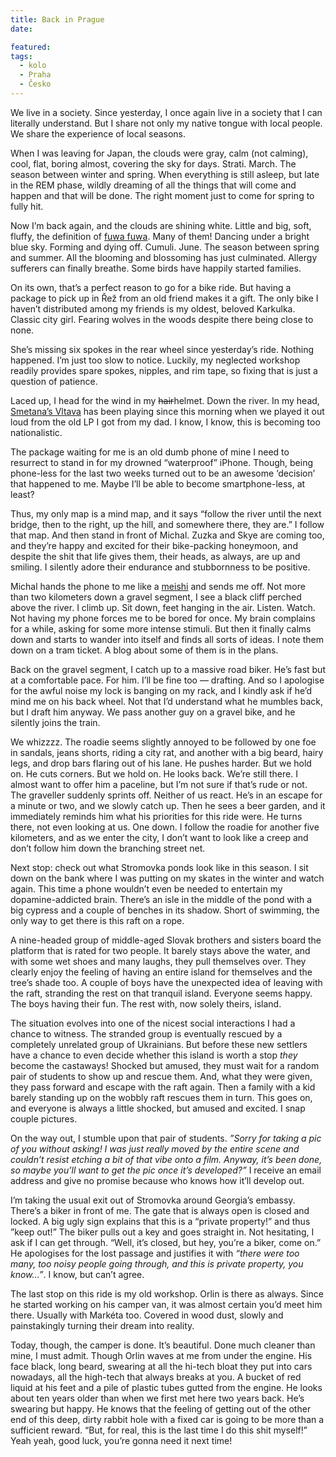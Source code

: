 ```yaml
---
title: Back in Prague
date:

featured:
tags:
  - kolo
  - Praha
  - Česko
---
```


We live in a society. Since yesterday, I once again live in a society that I can literally understand. But I share not only my native tongue with local people. We share the experience of local seasons.

When I was leaving for Japan, the clouds were gray, calm (not calming), cool, flat, boring almost, covering the sky for days. Strati. March. The season between winter and spring. When everything is still asleep, but late in the REM phase, wildly dreaming of all the things that will come and happen and that will be done. The right moment just to come for spring to fully hit.

Now I’m back again, and the clouds are shining white. Little and big, soft, fluffy, the definition of [fuwa fuwa](https://www.nhk.or.jp/lesson/english/easytravel_j/s1_ep8.html). Many of them! Dancing under a bright blue sky. Forming and dying off. Cumuli. June. The season between spring and summer. All the blooming and blossoming has just culminated. Allergy sufferers can finally breathe. Some birds have happily started families.

On its own, that’s a perfect reason to go for a bike ride. But having a package to pick up in Řež from an old friend makes it a gift. The only bike I haven’t distributed among my friends is my oldest, beloved Karkulka. Classic city girl. Fearing wolves in the woods despite there being close to none.

She’s missing six spokes in the rear wheel since yesterday’s ride. Nothing happened. I’m just too slow to notice. Luckily, my neglected workshop readily provides spare spokes, nipples, and rim tape, so fixing that is just a question of patience.

Laced up, I head for the wind in my ~~hair~~helmet. Down the river. In my head, [Smetana’s Vltava](https://www.youtube.com/watch?v=3G4NKzmfC-Q&ab_channel=RichardBrittain) has been playing since this morning when we played it out loud from the old LP I got from my dad. I know, I know, this is becoming too nationalistic.

The package waiting for me is an old dumb phone of mine I need to resurrect to stand in for my drowned “waterproof” iPhone. Though, being phone-less for the last two weeks turned out to be an awesome ‘decision’ that happened to me. Maybe I’ll be able to become smartphone-less, at least?

Thus, my only map is a mind map, and it says “follow the river until the next bridge, then to the right, up the hill, and somewhere there, they are.” I follow that map. And then stand in front of Michal. Zuzka and Skye are coming too, and they’re happy and excited for their bike-packing honeymoon, and despite the shit that life gives them, their heads, as always, are up and smiling. I silently adore their endurance and stubbornness to be positive.

Michal hands the phone to me like a [meishi](https://en.wikipedia.org/wiki/Business_card#Japan) and sends me off. Not more than two kilometers down a gravel segment, I see a black cliff perched above the river. I climb up. Sit down, feet hanging in the air. Listen. Watch. Not having my phone forces me to be bored for once. My brain complains for a while, asking for some more intense stimuli. But then it finally calms down and starts to wander into itself and finds all sorts of ideas. I note them down on a tram ticket. A blog about some of them is in the plans.

Back on the gravel segment, I catch up to a massive road biker. He’s fast but at a comfortable pace. For him. I’ll be fine too — drafting. And so I apologise for the awful noise my lock is banging on my rack, and I kindly ask if he’d mind me on his back wheel. Not that I’d understand what he mumbles back, but I draft him anyway. We pass another guy on a gravel bike, and he silently joins the train.

We whizzzz. The roadie seems slightly annoyed to be followed by one foe in sandals, jeans shorts, riding a city rat, and another with a big beard, hairy legs, and drop bars flaring out of his lane. He pushes harder. But we hold on. He cuts corners. But we hold on. He looks back. We’re still there. I almost want to offer him a paceline, but I’m not sure if that’s rude or not. The graveller suddenly sprints off. Neither of us react. He’s in an escape for a minute or two, and we slowly catch up. Then he sees a beer garden, and it immediately reminds him what his priorities for this ride were. He turns there, not even looking at us. One down. I follow the roadie for another five kilometers, and as we enter the city, I don’t want to look like a creep and don’t follow him down the branching street net.

Next stop: check out what Stromovka ponds look like in this season. I sit down on the bank where I was putting on my skates in the winter and watch again. This time a phone wouldn’t even be needed to entertain my dopamine-addicted brain. There’s an isle in the middle of the pond with a big cypress and a couple of benches in its shadow. Short of swimming, the only way to get there is this raft on a rope.

A nine-headed group of middle-aged Slovak brothers and sisters board the platform that is rated for two people. It barely stays above the water, and with some wet shoes and many laughs, they pull themselves over. They clearly enjoy the feeling of having an entire island for themselves and the tree’s shade too. A couple of boys have the unexpected idea of leaving with the raft, stranding the rest on that tranquil island. Everyone seems happy. The boys having their fun. The rest with, now solely theirs, island.

The situation evolves into one of the nicest social interactions I had a chance to witness. The stranded group is eventually rescued by a completely unrelated group of Ukrainians. But before these new settlers have a chance to even decide whether this island is worth a stop _they_ become the castaways! Shocked but amused, they must wait for a random pair of students to show up and rescue them. And, what they were given, they pass forward and escape with the raft again. Then a family with a kid barely standing up on the wobbly raft rescues them in turn. This goes on, and everyone is always a little shocked, but amused and excited. I snap couple pictures.

On the way out, I stumble upon that pair of students. _”Sorry for taking a pic of you without asking! I was just really moved by the entire scene and couldn’t resist etching a bit of that vibe onto a film. Anyway, it’s been done, so maybe you’ll want to get the pic once it’s developed?”_ I receive an email address and give no promise because who knows how it’ll develop out.

I’m taking the usual exit out of Stromovka around Georgia’s embassy. There’s a biker in front of me. The gate that is always open is closed and locked. A big ugly sign explains that this is a “private property!” and thus ”keep out!” The biker pulls out a key and goes straight in. Not hesitating, I ask if I can get through. “Well, it’s closed, but hey, you’re a biker, come on.” He apologises for the lost passage and justifies it with _“there were too many, too noisy people going through, and this is private property, you know…”_. I know, but can’t agree.

The last stop on this ride is my old workshop. Orlin is there as always. Since he started working on his camper van, it was almost certain you’d meet him there. Usually with Markéta too. Covered in wood dust, slowly and painstakingly turning their dream into reality.

Today, though, the camper is done. It’s beautiful. Done much cleaner than mine, I must admit. Though Orlin waves at me from under the engine. His face black, long beard, swearing at all the hi-tech bloat they put into cars nowadays, all the high-tech that always breaks at you. A bucket of red liquid at his feet and a pile of plastic tubes gutted from the engine. He looks about ten years older than when we first met here two years back. He’s swearing but happy. He knows that the feeling of getting out of the other end of this deep, dirty rabbit hole with a fixed car is going to be more than a sufficient reward. “But, for real, this is the last time I do this shit myself!” Yeah yeah, good luck, you’re gonna need it next time!
